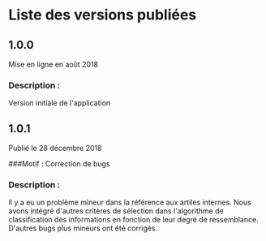 # Liste des versions publiées

## 1.0.0
Mise en ligne en août 2018

### Description : 
Version initiale de l'application

## 1.0.1
Publié le 28 décembre 2018

###Motif : 
Correction de bugs

### Description :
Il y a eu un problème mineur dans la référence aux artiles internes. Nous avons intégré d'autres critères de sélection dans l'algorithme de classification des informations en fonction de leur degré de ressemblance.
D'autres bugs plus mineurs ont été corrigés. 